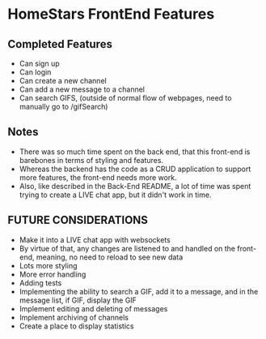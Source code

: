 # HomeStars FrontEnd Features

## Completed Features

- Can sign up
- Can login
- Can create a new channel
- Can add a new message to a channel
- Can search GIFS, (outside of normal flow of webpages, need to manually go to /gifSearch)

## Notes

- There was so much time spent on the back end, that this front-end is barebones in terms of styling and features.
- Whereas the backend has the code as a CRUD application to support more features, the front-end needs more work.
- Also, like described in the Back-End README, a lot of time was spent trying to create a LIVE chat app, but it didn't work in time.

## FUTURE CONSIDERATIONS

- Make it into a LIVE chat app with websockets
- By virtue of that, any changes are listened to and handled on the front-end, meaning, no need to reload to see new data
- Lots more styling
- More error handling
- Adding tests
- Implementing the ability to search a GIF, add it to a message, and in the message list, if GIF, display the GIF
- Implement editing and deleting of messages
- Implement archiving of channels
- Create a place to display statistics
